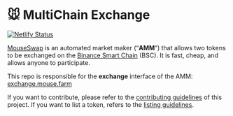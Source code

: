 # 🐭 MultiChain Exchange

[![Netlify Status](https://api.netlify.com/api/v1/badges/c6ef7e73-4a84-410d-83b0-b89326787dff/deploy-status)](https://app.netlify.com/sites/swap-master/deploys)

[MouseSwap](https://clever-curie-0b05e8.netlify.app/#/swap) is an automated market maker (“**AMM**”) that allows two tokens to be exchanged on the [Binance Smart Chain](https://www.binance.org/en/smartChain) (BSC). It is fast, cheap, and allows anyone to participate.

This repo is responsible for the **exchange** interface of the AMM: [exchange.mouse.farm](https://exchange.toad.farm/)

If you want to contribute, please refer to the [contributing guidelines](./CONTRIBUTING.md) of this project.
If you want to list a token, refers to the [listing guidelines](./listing.md).
